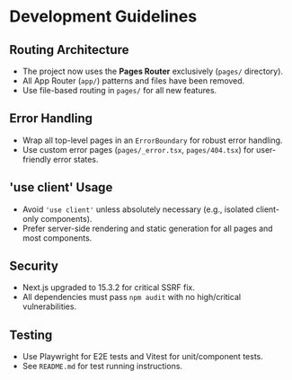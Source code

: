 # Development Guidelines

## Routing Architecture
- The project now uses the **Pages Router** exclusively (`pages/` directory).
- All App Router (`app/`) patterns and files have been removed.
- Use file-based routing in `pages/` for all new features.

## Error Handling
- Wrap all top-level pages in an `ErrorBoundary` for robust error handling.
- Use custom error pages (`pages/_error.tsx`, `pages/404.tsx`) for user-friendly error states.

## 'use client' Usage
- Avoid `'use client'` unless absolutely necessary (e.g., isolated client-only components).
- Prefer server-side rendering and static generation for all pages and most components.

## Security
- Next.js upgraded to 15.3.2 for critical SSRF fix.
- All dependencies must pass `npm audit` with no high/critical vulnerabilities.

## Testing
- Use Playwright for E2E tests and Vitest for unit/component tests.
- See `README.md` for test running instructions.
